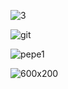 



![3](https://github.com/user-attachments/assets/79f4dd90-f660-4e79-b979-f9885e9368d5)



![git](https://github.com/user-attachments/assets/5ab02b15-9ddc-46fb-84ac-eb09b0ab65f8)


![pepe1](https://github.com/user-attachments/assets/88e69b42-a671-44bf-a0f2-2bfb910303cb)



![600x200](https://github.com/user-attachments/assets/62c9ad92-0790-459d-858d-c7c0afd57b26)
